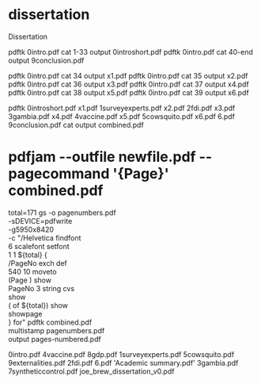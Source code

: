  # dissertation
Dissertation

pdftk 0intro.pdf cat 1-33 output 0introshort.pdf
pdftk 0intro.pdf cat 40-end output 9conclusion.pdf

pdftk 0intro.pdf cat 34 output x1.pdf
pdftk 0intro.pdf cat 35 output x2.pdf
pdftk 0intro.pdf cat 36 output x3.pdf
pdftk 0intro.pdf cat 37 output x4.pdf
pdftk 0intro.pdf cat 38 output x5.pdf
pdftk 0intro.pdf cat 39 output x6.pdf



pdftk 0introshort.pdf x1.pdf 1surveyexperts.pdf x2.pdf 2fdi.pdf x3.pdf 3gambia.pdf x4.pdf 4vaccine.pdf x5.pdf 5cowsquito.pdf x6.pdf 6.pdf 9conclusion.pdf cat output combined.pdf



# pdfjam --outfile newfile.pdf --pagecommand '{Page}' combined.pdf



total=171
gs -o pagenumbers.pdf    \
   -sDEVICE=pdfwrite        \
   -g5950x8420              \
   -c "/Helvetica findfont  \
       6 scalefont setfont \
       1 1  ${total} {      \
       /PageNo exch def     \
       540 10 moveto        \
       (Page ) show         \
       PageNo 3 string cvs  \
       show                 \
       ( of ${total}) show  \
       showpage             \
       } for"
pdftk combined.pdf              \
  multistamp pagenumbers.pdf \
  output pages-numbered.pdf


0intro.pdf           4vaccine.pdf            8gdp.pdf
 1surveyexperts.pdf   5cowsquito.pdf          9externalities.pdf
 2fdi.pdf             6.pdf                  'Academic summary.pdf'
 3gambia.pdf          7syntheticcontrol.pdf   joe_brew_dissertation_v0.pdf
